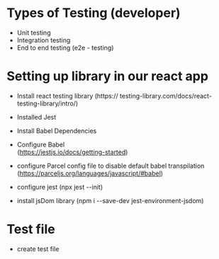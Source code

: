 # Types of Testing (developer)
- Unit testing
- Integration testing
- End to end testing (e2e - testing)


# Setting up library in our react app
- Install react testing library     (https://     testing-library.com/docs/react-testing-library/intro/)

- Installed Jest

- Install Babel Dependencies

- Configure Babel  
 (https://jestjs.io/docs/getting-started)

- configure Parcel config file to disable default  babel transpilation  
 (https://parceljs.org/languages/javascript/#babel)

- configure jest 
(npx jest --init)

- install jsDom library
(npm i --save-dev jest-environment-jsdom)



# Test file
- create test file